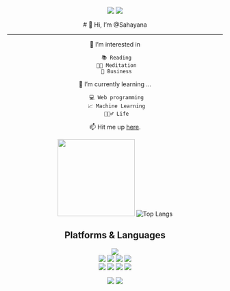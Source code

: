 <div align=center> 
  <p>
  <a href="https://sahayana.tistory.com/" target="_blank"><img src="https://img.shields.io/badge/Blog-DD0B78?style=flat-square&logo=GitHub%20Sponsors&logoColor=white"/></a>
  <a href="mailto:didrmatjd@gmail.com" target="_blank"><img src="https://img.shields.io/badge/didrmatjd@gmail.com-EA4335?style=flat-square&logo=Gmail&logoColor=white"/></a>
<!--   <a href="https://www.linkedin.com/in/%ED%9B%88%ED%9D%AC-%EA%B9%80//" target="_blank"><img src="https://img.shields.io/badge/nmdkims-0A66C2?style=flat-square&logo=Linkedin&logoColor=white"/></a> -->
  
</p>
<p>
   # 👋 Hi, I’m @Sahayana<br>
    <hr>
 👀 I’m interested in<br>
   
     📚 Reading
     🙏🏻 Meditation
     🔗 Business
    
   
 🌱 I’m currently learning ...<br>
      
     💻 Web programming
     📈 Machine Learning
     🚶🏻‍♂️ Life
    
 📫 Hit me up [here](https://sahayana.tistory.com/).<br>
</p>

   <img height="180em" src="https://github-readme-stats.vercel.app/api?username=Sahayana&show_icons=true&hide_border=true&&count_private=true&include_all_commits=true" />   ![Top Langs](https://github-readme-stats.vercel.app/api/top-langs/?username=Sahayana&layout=compact&hide_border=true&theme=white)
  
 
 

   
  

## Platforms & Languages
<p>
  
  
  <img src="https://img.shields.io/badge/python-3776AB?style=for-the-badge&logo=python&logoColor=white"> 
  <br>  
    <img src="https://img.shields.io/badge/html5-E34F26?style=for-the-badge&logo=html5&logoColor=white"> 
  <img src="https://img.shields.io/badge/css-1572B6?style=for-the-badge&logo=css3&logoColor=white"> 
  <img src="https://img.shields.io/badge/javascript-F7DF1E?style=for-the-badge&logo=javascript&logoColor=black"> 
  <img src="https://img.shields.io/badge/jquery-0769AD?style=for-the-badge&logo=jquery&logoColor=white">
  <br>
     <img src="https://img.shields.io/badge/mongoDB-47A248?style=for-the-badge&logo=MongoDB&logoColor=white">
    <img src="https://img.shields.io/badge/django-092E20?style=for-the-badge&logo=django&logoColor=white">
  <img src="https://img.shields.io/badge/flask-000000?style=for-the-badge&logo=flask&logoColor=white">
      <img src="https://img.shields.io/badge/bootstrap-7952B3?style=for-the-badge&logo=bootstrap&logoColor=white">
  <br>
</p>

<p>
  <img src="https://img.shields.io/badge/github-181717?style=for-the-badge&logo=github&logoColor=white">
  <img src="https://img.shields.io/badge/git-F05032?style=for-the-badge&logo=git&logoColor=white">
</p>
</div>
</div>
